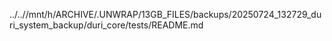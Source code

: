 ../..//mnt/h/ARCHIVE/.UNWRAP/13GB_FILES/backups/20250724_132729_duri_system_backup/duri_core/tests/README.md